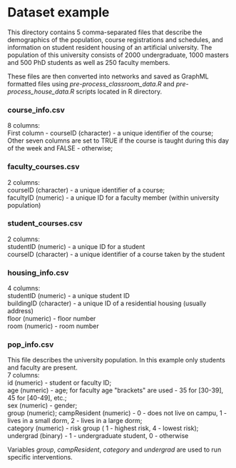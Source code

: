 # Dataset example

This directory contains 5 comma-separated files that describe the demographics of the population, course registrations and schedules, and information on student resident housing of an artificial university. The population of this university consists of 2000 undergraduate, 1000 masters and 500 PhD students as well as 250 faculty members.

These files are then converted into networks and saved as GraphML formatted files using *pre-process_classroom_data.R* and *pre-process_house_data.R* scripts located in R directory.

### course_info.csv
8 columns:<br> 
First column - courseID (character) - a unique identifier of the course;<br> 
Other seven columns  are set to TRUE if the course is taught during this day of the week and FALSE - otherwise;

### faculty_courses.csv
2 columns:<br>
courseID (character) - a unique identifier of a course;<br>
facultyID (numeric) - a unique ID for a faculty member (within university population)

### student_courses.csv
2 columns:<br>
studentID (numeric) - a unique ID for a student<br>
courseID (character) - a unique identifier of a course taken by the student

### housing_info.csv
4 columns:<br>
studentID (numeric) - a unique student ID<br>
buildingID (character) - a unique ID of a residential housing (usually address)<br>
floor (numeric) - floor number<br>
room (numeric) - room number

### pop_info.csv
This file describes the university population. In this example only students and faculty are present. <br>
7 columns:<br>
id (numeric) - student or faculty ID;<br>
age (numeric) - age; for faculty age "brackets" are used - 35 for [30-39], 45 for [40-49], etc.;<br>
sex (numeric) - gender;<br>
group (numeric);
campResident (numeric) - 0 - does not live on campu, 1 - lives in a small dorm, 2 - lives in a large dorm;<br>
category (numeric) - risk group ( 1 - highest risk, 4 - lowest risk);<br>
undergrad (binary) - 1 - undergraduate student, 0 - otherwise

Variables *group*, *campResident*, *category* and *undergrad* are used to run specific interventions.



